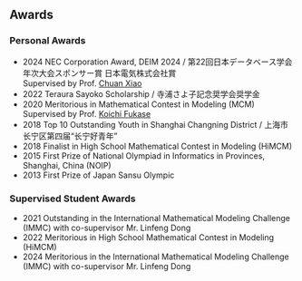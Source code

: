 ## Awards
### Personal Awards
- 2024 NEC Corporation Award, DEIM 2024 / 第22回日本データベース学会年次大会スポンサー賞 日本電気株式会社賞<br/>Supervised by Prof. [Chuan Xiao](https://researchmap.jp/chuanx)
- 2022 Teraura Sayoko Scholarship / 寺浦さよ子記念奨学会奨学金
- 2020 Meritorious in Mathematical Contest in Modeling (MCM)<br/>Supervised by Prof. [Koichi Fukase](https://researchmap.jp/read0076573)
- 2018 Top 10 Outstanding Youth in Shanghai Changning District / 上海市长宁区第四届“长宁好青年”
- 2018 Finalist in High School Mathematical Contest in Modeling (HiMCM)
- 2015 First Prize of National Olympiad in Informatics in Provinces, Shanghai, China (NOIP)
- 2013 First Prize of Japan Sansu Olympic

### Supervised Student Awards
- 2021 Outstanding in the International Mathematical Modeling Challenge (IMMC) with co-supervisor Mr. Linfeng Dong
- 2022 Meritorious in High School Mathematical Contest in Modeling (HiMCM)
- 2024 Meritorious in the International Mathematical Modeling Challenge (IMMC) with co-supervisor Mr. Linfeng Dong
